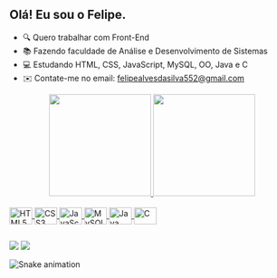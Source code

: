 ## Olá! Eu sou o Felipe.
  
- 🔍 Quero trabalhar com Front-End
- 📚 Fazendo faculdade de Análise e Desenvolvimento de Sistemas
- 💻 Estudando HTML, CSS, JavaScript, MySQL, OO, Java e C
- ✉️ Contate-me no email: felipealvesdasilva552@gmail.com

<html>
<div align="center">
  <a href="https://github.com/alvfelipe">
  <img height="180em" src="https://github-readme-stats.vercel.app/api?username=alvfelipe&show_icons=true&theme=dracula&include_all_commits=true&count_private=true"/>
  <img height="180em" src="https://github-readme-stats.vercel.app/api/top-langs/?username=alvfelipe&layout=compact&langs_count=7&theme=dracula"/>
</div>
  
<div style="display: inline_block"><br>
  <img align="center" alt="HTML5" height="30" width="40" src="https://cdn.jsdelivr.net/gh/devicons/devicon/icons/html5/html5-original.svg" />
  <img align="center" alt="CSS3" height="30" width="40" src="https://cdn.jsdelivr.net/gh/devicons/devicon/icons/css3/css3-original.svg" />
  <img align="center" alt="JavaScript" height="30" width="40" src="https://cdn.jsdelivr.net/gh/devicons/devicon/icons/javascript/javascript-original.svg" />
  <img align="center" alt="MySQL" height="30" width="40" src="https://cdn.jsdelivr.net/gh/devicons/devicon/icons/mysql/mysql-original.svg" />
  <img align="center" alt="Java" height="30" width="40" src="https://cdn.jsdelivr.net/gh/devicons/devicon/icons/java/java-original.svg" />
  <img align="center" alt="C" height="30" width="40" src="https://cdn.jsdelivr.net/gh/devicons/devicon/icons/c/c-original.svg" />
</div>
  
##
  
<div>
  <a href="felipealvesdasilva552@gmail.com" target="_blank"><img src="https://img.shields.io/badge/Gmail-D14836?style=for-the-badge&logo=gmail&logoColor=white" target="_blank"></a>
  <a href="https://www.linkedin.com/in/felipe-alves-2696421a7/" target="_blank"><img src="https://img.shields.io/badge/LinkedIn-0077B5?style=for-the-badge&logo=linkedin&logoColor=white" target="_blank"></a>
</div>
</html>

![Snake animation](https://github.com/alvfelipe/alvfelipe/blob/output/github-contribution-grid-snake.svg)
